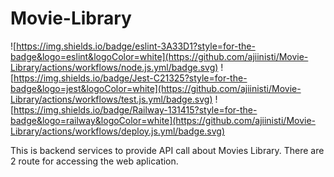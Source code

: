 # Movie-Library
![https://img.shields.io/badge/eslint-3A33D1?style=for-the-badge&logo=eslint&logoColor=white](https://github.com/ajiinisti/Movie-Library/actions/workflows/node.js.yml/badge.svg)
![https://img.shields.io/badge/Jest-C21325?style=for-the-badge&logo=jest&logoColor=white](https://github.com/ajiinisti/Movie-Library/actions/workflows/test.js.yml/badge.svg)
![https://img.shields.io/badge/Railway-131415?style=for-the-badge&logo=railway&logoColor=white](https://github.com/ajiinisti/Movie-Library/actions/workflows/deploy.js.yml/badge.svg)

This is backend services to provide API call about Movies Library. There are 2 route for accessing the web aplication. 